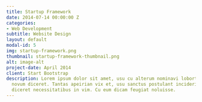 ```yaml
---
title: Startup Framework
date: 2014-07-14 00:00:00 Z
categories:
- Web Development
subtitle: Website Design
layout: default
modal-id: 5
img: startup-framework.png
thumbnail: startup-framework-thumbnail.png
alt: image-alt
project-date: April 2014
client: Start Bootstrap
description: Lorem ipsum dolor sit amet, usu cu alterum nominavi lobortis. At duo
  novum diceret. Tantas apeirian vix et, usu sanctus postulant inciderint ut, populo
  diceret necessitatibus in vim. Cu eum dicam feugiat noluisse.
---
```


